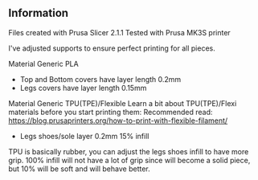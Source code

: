 ## Information

Files created with Prusa Slicer 2.1.1
Tested with Prusa MK3S printer

I've adjusted supports to ensure perfect printing for all pieces.

Material Generic PLA
* Top and Bottom covers have layer length 0.2mm
* Legs covers have layer length 0.15mm

Material Generic TPU(TPE)/Flexible
Learn a bit about TPU(TPE)/Flexi materials before you start printing them:
Recommended read:
https://blog.prusaprinters.org/how-to-print-with-flexible-filament/

* Legs shoes/sole layer 0.2mm 15% infill

TPU is basically rubber, you can adjust the legs shoes infill to have more grip. 100% infill will not have a lot of grip since will become a solid piece, but 10% will be soft and will behave better.